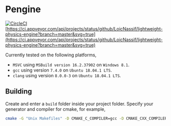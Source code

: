 # Pengine

[![CircleCI](https://circleci.com/gh/LoicNassif/lightweight-physics-engine/tree/feature%2Fgcc_compatibility.svg?style=svg)](https://circleci.com/gh/LoicNassif/lightweight-physics-engine/tree/feature%2Fgcc_compatibility) [https://ci.appveyor.com/api/projects/status/github/LoicNassif/lightweight-physics-engine?branch=master&svg=true](https://ci.appveyor.com/api/projects/status/github/LoicNassif/lightweight-physics-engine?branch=master&svg=true)

Currently tested on the following platforms,
- `MSVC` using `MSBuild version 16.2.37902` on `Windows 8.1`.
- `gcc` using version `7.4.0` on `Ubuntu 18.04.1 LTS`.
- `clang` using version `8.0.0-3` on `Ubuntu 18.04.1 LTS`. 

## Building

Create and enter a `build` folder inside your project folder. Specify your generator and compiler for cmake, for example,
```bash
cmake -G "Unix Makefiles" -D CMAKE_C_COMPILER=gcc -D CMAKE_CXX_COMPILER=g++ ../
```
